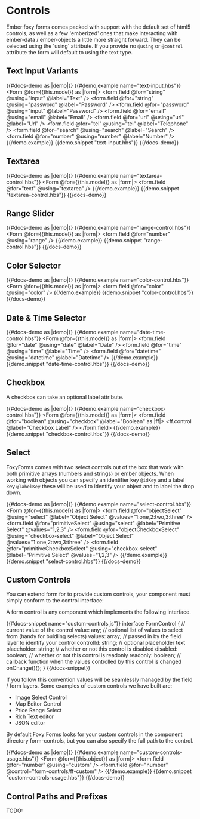 # Controls

Ember foxy forms comes packed with support with the default set of html5 controls, as well as a few 'emberized' ones that
make interacting with ember-data / ember-objects a little more straight forward. They can be selected using the 'using' 
attribute. If you provide no ```@using``` or ```@control``` attribute the form will default to using the text type. 

## Text Input Variants 

{{#docs-demo as |demo|}}
  {{#demo.example name="text-input.hbs"}}
    <Form @for={{this.model}} as |form|>
      <form.field @for="string" @using="input" @label="Text" />
      <form.field @for="string" @using="password" @label="Password" />
      <form.field @for="password" @using="input" @label="Password" />
      <form.field @for="email" @using="email" @label="Email" />
      <form.field @for="url" @using="url" @label="Url" />
      <form.field @for="tel" @using="tel" @label="Telephone" />
      <form.field @for="search" @using="search" @label="Search" />
      <form.field @for="number" @using="number" @label="Number" />
    </Form>
  {{/demo.example}}
  {{demo.snippet "text-input.hbs"}}
{{/docs-demo}}

## Textarea

{{#docs-demo as |demo|}}
  {{#demo.example name="textarea-control.hbs"}}
      <Form @for={{this.model}} as |form|>
        <form.field @for="text" @using="textarea" />
      </Form>
  {{/demo.example}}
  {{demo.snippet "textarea-control.hbs"}}
{{/docs-demo}}

## Range Slider 

{{#docs-demo as |demo|}}
  {{#demo.example name="range-control.hbs"}}
      <Form @for={{this.model}} as |form|>
        <form.field @for="number" @using="range" />
      </Form>
  {{/demo.example}}
  {{demo.snippet "range-control.hbs"}}
{{/docs-demo}}

## Color Selector 

{{#docs-demo as |demo|}}
  {{#demo.example name="color-control.hbs"}}
      <Form @for={{this.model}} as |form|>
        <form.field @for="color" @using="color" />
      </Form>
  {{/demo.example}}
  {{demo.snippet "color-control.hbs"}}
{{/docs-demo}}

## Date & Time Selector 

{{#docs-demo as |demo|}}
  {{#demo.example name="date-time-control.hbs"}}
      <Form @for={{this.model}} as |form|>
        <form.field @for="date" @using="date" @label="Date" />
        <form.field @for="time" @using="time" @label="Time" />
        <form.field @for="datetime" @using="datetime" @label="Datetime" />
      </Form>
  {{/demo.example}}
  {{demo.snippet "date-time-control.hbs"}}
{{/docs-demo}}

## Checkbox 

A checkbox can take an optional label attribute.

{{#docs-demo as |demo|}}
  {{#demo.example name="checkbox-control.hbs"}}
      <Form @for={{this.model}} as |form|>
        <form.field @for="boolean" @using="checkbox" @label="Boolean" as |ff|>
          <ff.control @label="Checkbox Label" />
        </form.field>
      </Form>
  {{/demo.example}}
  {{demo.snippet "checkbox-control.hbs"}}
{{/docs-demo}}

## Select 

FoxyForms comes with two select controls out of the box that work with both primitive arrays (numbers and strings) or 
ember objects. When working with objects you can specify an identifier key ```@idKey``` and a label key ```@labelKey```
these will be used to identify your object and to label the drop down.

{{#docs-demo as |demo|}}
  {{#demo.example name="select-control.hbs"}}
      <Form @for={{this.model}} as |form|>
        <form.field 
          @for="objectSelect"
          @using="select" 
          @label="Object Select"
          @values="1:one,2:two,3:three"
         />
        <form.field 
          @for="primitiveSelect"
          @using="select" 
          @label="Primitive Select"
          @values="1,2,3"
         />
        <form.field 
          @for="objectCheckboxSelect"
          @using="checkbox-select" 
          @label="Object Select"
          @values="1:one,2:two,3:three"
         />
        <form.field 
          @for="primitiveCheckboxSelect"
          @using="checkbox-select" 
          @label="Primitive Select"
          @values="1,2,3"
         />
      </Form>
  {{/demo.example}}
  {{demo.snippet "select-control.hbs"}}
{{/docs-demo}}

## Custom Controls

You can extend form for to provide custom controls, your component must simply conform to the control interface:

A form control is any component which implements the following interface.

{{#docs-snippet name="custom-controls.js"}}
  interface FormControl {
    // current value of the control
    value: any; 
    // optional list of values to select from (handy for buidling selects)
    values: array; 
    // passed in by the field layer to identify your control
    controlId: string; 
    // optional placeholder text
    placeholder: string; 
    // whether or not this control is disabled
    disabled: boolean; 
    // whether or not this control is readonly
    readonly: boolean; 
    // callback function when the values controlled by this control is changed
    onChange(){}; 
  }
{{/docs-snippet}}

If you follow this convention values will be seamlessly managed by the field / form layers. Some examples of custom controls
we have built are: 

- Image Select Control
- Map Editor Control
- Price Range Select
- Rich Text editor
- JSON editor

By default Foxy Forms looks for your custom controls in the component directory form-controls, but you can also specify the
full path to the control.

{{#docs-demo as |demo|}}
  {{#demo.example name="custom-controls-usage.hbs"}}
      <Form @for={{this.object}} as |form|>
        <form.field @for="number" @using="custom" />
        <form.field @for="number" @control="form-controls/ff-custom" />
      </Form>
  {{/demo.example}}
  {{demo.snippet "custom-controls-usage.hbs"}}
{{/docs-demo}}

## Control Paths and Prefixes

TODO: 


